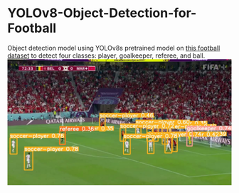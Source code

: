 # YOLOv8-Object-Detection-for-Football
Object detection model using YOLOv8s pretrained model on [this football dataset]([URL](https://universe.roboflow.com/smart-football-object-detection/smart-football-object-detection)) to detect four classes: player, goalkeeper, referee, and ball.
![R](https://github.com/issamjebnouni/YOLOv8-Object-Detection-for-Football/blob/main/frame_sample.jpg?raw=true)
